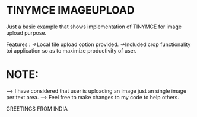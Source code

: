 # TINYMCE IMAGEUPLOAD

 Just a basic example that shows implementation of TINYMCE for image upload purpose.
 
Features :
->Local file upload option provided.
->Included crop functionality toi application so as to maximize productivity of user.



# NOTE: 
--> I have considered that user is uploading an image just an single image per text area.
--> Feel free to make changes to my code to help others.

GREETINGS FROM INDIA
